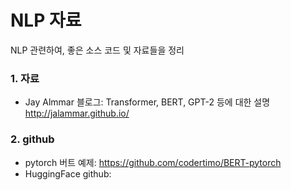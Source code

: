 # NLP 자료
NLP 관련하여, 좋은 소스 코드 및 자료들을 정리

### 1. 자료
- Jay Almmar 블로그: Transformer, BERT, GPT-2 등에 대한 설명
http://jalammar.github.io/

### 2. github
- pytorch 버트 예제: https://github.com/codertimo/BERT-pytorch
- HuggingFace github: 